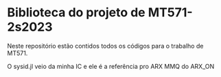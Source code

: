 # Biblioteca do projeto de MT571-2s2023

Neste repositório estão contidos todos os códigos para o trabalho de MT571.

O sysid.jl veio da minha IC e ele é a referência pro ARX MMQ do ARX_ON


